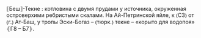 ---
---

⟦Беш⟧-Текне
: котловина с двумя прудами у источника, окруженная островерхими ребристыми скалами. На Ай-Петринской яйле, к ⦅СЗ⦆ от ⦅г.⦆ Ат-Баш, у тропы Эски-Богаз – ⦅тюрк.⦆ текне – «корыто для водопоя» ⦃Г8 – Б7⦄.
